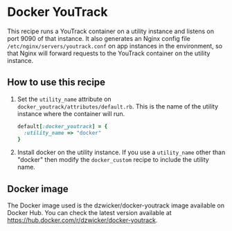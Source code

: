 # Docker YouTrack

This recipe runs a YouTrack container on a utility instance and listens on port 9090 of that instance.
It also generates an Nginx config file `/etc/nginx/servers/youtrack.conf` on app instances in the environment, so that Nginx will forward requests to the YouTrack container on the utility instance.

## How to use this recipe

1. Set the `utility_name` attribute on `docker_youtrack/attributes/default.rb`. This is the name of the utility instance where the container will run.

      ```ruby
      default[:docker_youtrack] = {
        :utility_name => "docker"
      }

      ```

2. Install docker on the utility instance. If you use a `utility_name` other than "docker" then modify the `docker_custom` recipe to include the utility name.

## Docker image

The Docker image used is the dzwicker/docker-youtrack image available on Docker Hub. You can check the latest version available at https://hub.docker.com/r/dzwicker/docker-youtrack.
